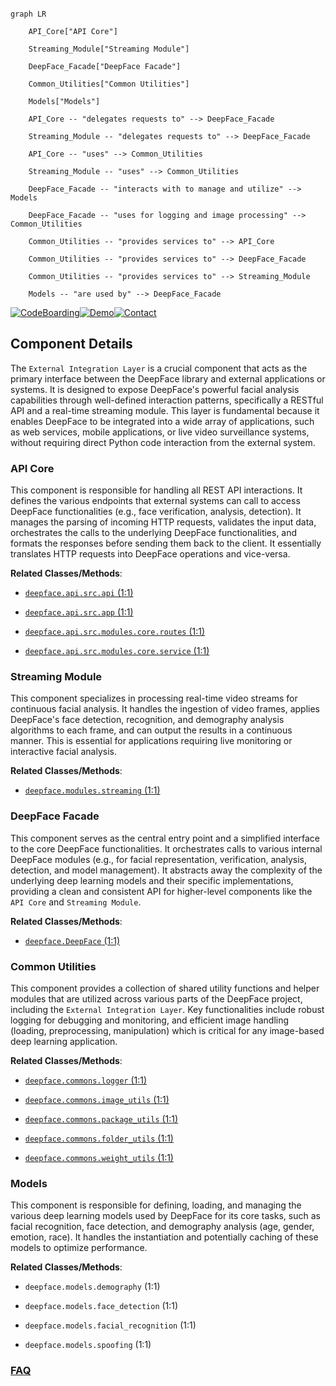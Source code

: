 ```mermaid

graph LR

    API_Core["API Core"]

    Streaming_Module["Streaming Module"]

    DeepFace_Facade["DeepFace Facade"]

    Common_Utilities["Common Utilities"]

    Models["Models"]

    API_Core -- "delegates requests to" --> DeepFace_Facade

    Streaming_Module -- "delegates requests to" --> DeepFace_Facade

    API_Core -- "uses" --> Common_Utilities

    Streaming_Module -- "uses" --> Common_Utilities

    DeepFace_Facade -- "interacts with to manage and utilize" --> Models

    DeepFace_Facade -- "uses for logging and image processing" --> Common_Utilities

    Common_Utilities -- "provides services to" --> API_Core

    Common_Utilities -- "provides services to" --> DeepFace_Facade

    Common_Utilities -- "provides services to" --> Streaming_Module

    Models -- "are used by" --> DeepFace_Facade

```

[![CodeBoarding](https://img.shields.io/badge/Generated%20by-CodeBoarding-9cf?style=flat-square)](https://github.com/CodeBoarding/GeneratedOnBoardings)[![Demo](https://img.shields.io/badge/Try%20our-Demo-blue?style=flat-square)](https://www.codeboarding.org/demo)[![Contact](https://img.shields.io/badge/Contact%20us%20-%20contact@codeboarding.org-lightgrey?style=flat-square)](mailto:contact@codeboarding.org)



## Component Details



The `External Integration Layer` is a crucial component that acts as the primary interface between the DeepFace library and external applications or systems. It is designed to expose DeepFace's powerful facial analysis capabilities through well-defined interaction patterns, specifically a RESTful API and a real-time streaming module. This layer is fundamental because it enables DeepFace to be integrated into a wide array of applications, such as web services, mobile applications, or live video surveillance systems, without requiring direct Python code interaction from the external system.



### API Core

This component is responsible for handling all REST API interactions. It defines the various endpoints that external systems can call to access DeepFace functionalities (e.g., face verification, analysis, detection). It manages the parsing of incoming HTTP requests, validates the input data, orchestrates the calls to the underlying DeepFace functionalities, and formats the responses before sending them back to the client. It essentially translates HTTP requests into DeepFace operations and vice-versa.





**Related Classes/Methods**:



- <a href="https://github.com/serengil/deepface/blob/master/deepface/api/src/api.py#L1-L1" target="_blank" rel="noopener noreferrer">`deepface.api.src.api` (1:1)</a>

- <a href="https://github.com/serengil/deepface/blob/master/deepface/api/src/app.py#L1-L1" target="_blank" rel="noopener noreferrer">`deepface.api.src.app` (1:1)</a>

- <a href="https://github.com/serengil/deepface/blob/master/deepface/api/src/modules/core/routes.py#L1-L1" target="_blank" rel="noopener noreferrer">`deepface.api.src.modules.core.routes` (1:1)</a>

- <a href="https://github.com/serengil/deepface/blob/master/deepface/api/src/modules/core/service.py#L1-L1" target="_blank" rel="noopener noreferrer">`deepface.api.src.modules.core.service` (1:1)</a>





### Streaming Module

This component specializes in processing real-time video streams for continuous facial analysis. It handles the ingestion of video frames, applies DeepFace's face detection, recognition, and demography analysis algorithms to each frame, and can output the results in a continuous manner. This is essential for applications requiring live monitoring or interactive facial analysis.



**Related Classes/Methods**:



- <a href="https://github.com/serengil/deepface/blob/master/deepface/modules/streaming.py#L1-L1" target="_blank" rel="noopener noreferrer">`deepface.modules.streaming` (1:1)</a>





### DeepFace Facade

This component serves as the central entry point and a simplified interface to the core DeepFace functionalities. It orchestrates calls to various internal DeepFace modules (e.g., for facial representation, verification, analysis, detection, and model management). It abstracts away the complexity of the underlying deep learning models and their specific implementations, providing a clean and consistent API for higher-level components like the `API Core` and `Streaming Module`.





**Related Classes/Methods**:



- <a href="https://github.com/serengil/deepface/blob/master/deepface/DeepFace.py#L1-L1" target="_blank" rel="noopener noreferrer">`deepface.DeepFace` (1:1)</a>





### Common Utilities

This component provides a collection of shared utility functions and helper modules that are utilized across various parts of the DeepFace project, including the `External Integration Layer`. Key functionalities include robust logging for debugging and monitoring, and efficient image handling (loading, preprocessing, manipulation) which is critical for any image-based deep learning application.





**Related Classes/Methods**:



- <a href="https://github.com/serengil/deepface/blob/master/deepface/commons/logger.py#L1-L1" target="_blank" rel="noopener noreferrer">`deepface.commons.logger` (1:1)</a>

- <a href="https://github.com/serengil/deepface/blob/master/deepface/commons/image_utils.py#L1-L1" target="_blank" rel="noopener noreferrer">`deepface.commons.image_utils` (1:1)</a>

- <a href="https://github.com/serengil/deepface/blob/master/deepface/commons/package_utils.py#L1-L1" target="_blank" rel="noopener noreferrer">`deepface.commons.package_utils` (1:1)</a>

- <a href="https://github.com/serengil/deepface/blob/master/deepface/commons/folder_utils.py#L1-L1" target="_blank" rel="noopener noreferrer">`deepface.commons.folder_utils` (1:1)</a>

- <a href="https://github.com/serengil/deepface/blob/master/deepface/commons/weight_utils.py#L1-L1" target="_blank" rel="noopener noreferrer">`deepface.commons.weight_utils` (1:1)</a>





### Models

This component is responsible for defining, loading, and managing the various deep learning models used by DeepFace for its core tasks, such as facial recognition, face detection, and demography analysis (age, gender, emotion, race). It handles the instantiation and potentially caching of these models to optimize performance.





**Related Classes/Methods**:



- `deepface.models.demography` (1:1)

- `deepface.models.face_detection` (1:1)

- `deepface.models.facial_recognition` (1:1)

- `deepface.models.spoofing` (1:1)









### [FAQ](https://github.com/CodeBoarding/GeneratedOnBoardings/tree/main?tab=readme-ov-file#faq)